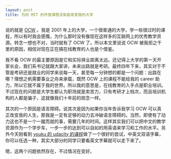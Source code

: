```yaml
---
layout: post
title: 为何 MIT 的开放课程没有能改变我的大学
---
```


说的就是 [OCW](http://ocw.mit.edu/) 。我是 2001
年上的大学，一个很普通的大学，学一些很过时的课程，所以有时我会感慨，为什么那时没有像现在这样多的互联网上的优秀教学资源。转念一想也不对，当时就有了
OCW 了。所以本文里说说 OCW 被我拒之千里的原因，相信对现在正在搞在线教育的人也是个借鉴。

我不看 OCW
的最主要原因是它和实际择业距离太远。还记得上大学的第一天开家长会，我们系书记就跟大家讲，未来出路就是考研。最终四年下来，其实对于不管是考研还是就业的同学来说每一天，甚至每一分钟想的都是一个问题：出路在哪？理想之帆需要事业之舟来承载，既然
OCW
上的课程不能给我的 career 助力，所以它就不属于我的世界。所以我的意思是，在线教育的入手点是职业培训。不过现在的问题是大学生都认为职场就是卖苦力，只有考研才上档次，而且培训机构的人都是骗子，这就像我们十年前的观念一样。

其次的一个原因是语言障碍。说其次是因为如果你当年告诉我学习 OCW
可以真正改变我的人生，那我是一定有足够的动力去冲破语言障碍的。当然，即使有了动力这也不是一个一蹴而就的事，需要几年的时间。这样其实我们可以把中文的教学资源作为一个学步车，一步一步的达到可以自如的用英语来学习和工作的水平。另外今天刚看到
 [youku 的 udacity 的课程](http://www.youku.com/playlist_show/id_19174630.html)做了一个很好的尝试，中英文双语字幕，你可以任选一种，其实大部分的同学只要看英文字幕就可以走下来了。

嗯，这两个问题依然存在，不过情况在变好。

